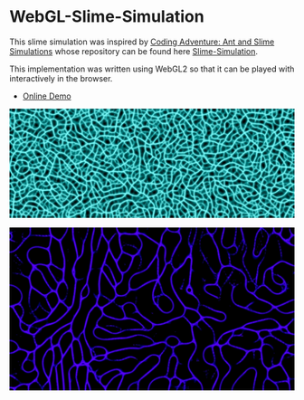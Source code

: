 # WebGL-Slime-Simulation

This slime simulation was inspired by [Coding Adventure: Ant and Slime Simulations](https://www.youtube.com/watch?v=X-iSQQgOd1A) whose repository can be found here [Slime-Simulation](https://github.com/SebLague/Slime-Simulation).

This implementation was written using WebGL2 so that it can be played with interactively in the browser.

- [Online Demo](https://baxtercooper.github.io/WebGL-Slime-Simulation/)

![Image](./images/image1.png)

![Image](./images/image2.png)



